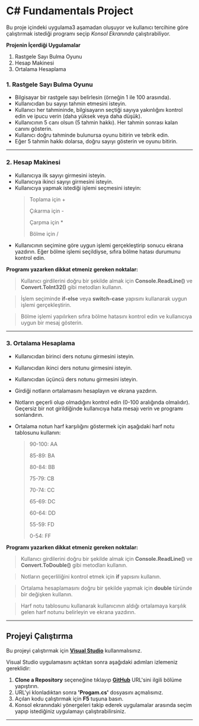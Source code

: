 # C# Fundamentals Project


Bu proje içindeki uygulama3 aşamadan oluşuyor ve kullanıcı tercihine göre çalıştırmak istediği programı seçip *Konsol Ekranında* çalıştırabiliyor.

**Projenin İçerdiği Uygulamalar**

1.  Rastgele Sayı Bulma Oyunu
2. Hesap Makinesi
3. Ortalama Hesaplama

### 1. Rastgele Sayı Bulma Oyunu

- Bilgisayar bir rastgele sayı belirlesin (örneğin 1 ile 100 arasında).
- Kullanıcıdan bu sayıyı tahmin etmesini isteyin.
- Kullanıcı her tahmininde, bilgisayarın seçtiği sayıya yakınlığını kontrol edin ve ipucu verin (daha yüksek veya daha düşük).
- Kullanıcının 5 canı olsun (5 tahmin hakkı). Her tahmin sonrası kalan canını gösterin.
- Kullanıcı doğru tahminde bulunursa oyunu bitirin ve tebrik edin.
- Eğer 5 tahmin hakkı dolarsa, doğru sayıyı gösterin ve oyunu bitirin.
---
### 2. Hesap Makinesi

- Kullanıcıya ilk sayıyı girmesini isteyin.
- Kullanıcıya ikinci sayıyı girmesini isteyin.
- Kullanıcıya yapmak istediği işlemi seçmesini isteyin:
  > Toplama için +
  > 
  > Çıkarma için -
  > 
  > Çarpma için *
  > 
  > Bölme için /
- Kullanıcının seçimine göre uygun işlemi gerçekleştirip sonucu ekrana yazdırın. Eğer bölme işlemi seçildiyse, sıfıra bölme hatası durumunu kontrol edin.

**Programı yazarken dikkat etmeniz gereken noktalar:**

> Kullanıcı girdilerini doğru bir şekilde almak için **Console.ReadLine()** ve **Convert.ToInt32()** gibi metodları kullanın.

> İşlem seçiminde **if-else** veya **switch-case** yapısını kullanarak uygun işlemi gerçekleştirin.

> Bölme işlemi yapılırken sıfıra bölme hatasını kontrol edin ve kullanıcıya uygun bir mesaj gösterin.
---
### 3. Ortalama Hesaplama

- Kullanıcıdan birinci ders notunu girmesini isteyin.

- Kullanıcıdan ikinci ders notunu girmesini isteyin.

- Kullanıcıdan üçüncü ders notunu girmesini isteyin.

- Girdiği notların ortalamasını hesaplayın ve ekrana yazdırın.

- Notların geçerli olup olmadığını kontrol edin (0-100 aralığında olmalıdır). Geçersiz bir not girildiğinde kullanıcıya hata mesajı verin ve programı sonlandırın.

- Ortalama notun harf karşılığını göstermek için aşağıdaki harf notu tablosunu kullanın:
  >90-100: AA
  >
  >85-89:  BA
  >
  >80-84:  BB
  >
  >75-79:  CB
  >
  >70-74:  CC
  >
  >65-69:  DC
  >
  >60-64:  DD
  >
  >55-59:  FD
  >
  >0-54:   FF

**Programı yazarken dikkat etmeniz gereken noktalar:**

> Kullanıcı girdilerini doğru bir şekilde almak için **Console.ReadLine()** ve **Convert.ToDouble()** gibi metodları kullanın.

> Notların geçerliliğini kontrol etmek için **if** yapısını kullanın.

> Ortalama hesaplamasını doğru bir şekilde yapmak için **double** türünde bir değişken kullanın.

> Harf notu tablosunu kullanarak kullanıcının aldığı ortalamaya karşılık gelen harf notunu belirleyin ve ekrana yazdırın.
---

## Projeyi Çalıştırma

Bu projeyi çalıştırmak için **[Visual Studio](https://visualstudio.microsoft.com/)** kullanmalısınız.

Visual Studio uygulamasını açtıktan sonra aşağıdaki adımları izlemeniz gereklidir:
1.  **Clone a Repository** seçeneğine tıklayıp **[GitHub](https://github.com/abdndmn/C-FundamentalsProject.git)** URL'sini ilgili bölüme yapıştırın.
3. URL'yi klonladıktan sonra **'Progam.cs'** dosyasını açmalısınız.
4. Açılan kodu çalıştırmak için **F5** tuşuna basın.
5. Konsol ekranındaki yönergeleri takip ederek uygulamalar arasında seçim yapıp istediğiniz uygulamayı çalıştırabilirsiniz.
---



